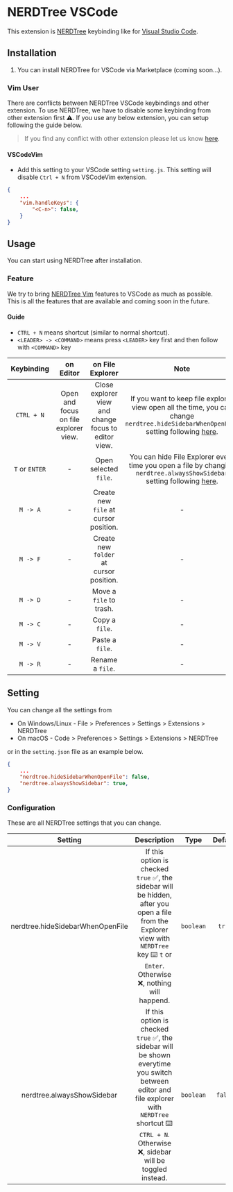 # NERDTree VSCode

This extension is [NERDTree](https://github.com/preservim/nerdtree) keybinding like for [Visual Studio Code](https://code.visualstudio.com).


## Installation

1. You can install NERDTree for VSCode via Marketplace (coming soon...).

### Vim User

There are conflicts between NERDTree VSCode keybindings and other extension.
To use NERDTree, we have to disable some keybinding from other extension first ⚠️.
If you use any below extension, you can setup following the guide below.

 > If you find any conflict with other extension please let us know [here](https://github.com/61130061/NERDTree/issues).

#### VSCodeVim
- Add this setting to your VSCode setting `setting.js`. 
This setting will disable `Ctrl + N` from VSCodeVim extension.

```json
{
	...
	"vim.handleKeys": {
		"<C-n>": false,
	}
}
```


## Usage

You can start using NERDTree after installation.

### Feature 

We try to bring [NERDTree Vim](https://github.com/preservim/nerdtree) features to VSCode as much as possible.
This is all the features that are available and coming soon in the future.

#### Guide
- `CTRL + N` means shortcut (similar to normal shortcut).
- `<LEADER> -> <COMMAND>` means press `<LEADER>` key first and then follow with `<COMMAND>` key

| **Keybinding** | **on Editor** | **on File Explorer** | Note |
|:---:|:---:|:---:|:---:|
| `CTRL + N` | Open and focus on file explorer view. | Close explorer view and change focus to editor view. | If you want to keep file explorer view open all the time, you can change `nerdtree.hideSidebarWhenOpenFile` setting following [here](#configuration). |
| `T` or `ENTER` | - | Open selected `file`. | You can hide File Explorer every time you open a file by changing `nerdtree.alwaysShowSidebar` setting following [here](#configuration). |
| `M -> A` | - | Create new `file` at cursor position. | - |
| `M -> F` | - | Create new `folder` at cursor position. | - |
| `M -> D` | - | Move a `file` to trash. | - |
| `M -> C` | - | Copy a `file`. | - |
| `M -> V` | - | Paste a `file`. | - |
| `M -> R` | - | Rename a `file`. | - |


## Setting

You can change all the settings from 

- On Windows/Linux - File > Preferences > Settings > Extensions > NERDTree
- On macOS - Code > Preferences > Settings > Extensions > NERDTree

or in the `setting.json` file as an example below.

```json
{
	...
	"nerdtree.hideSidebarWhenOpenFile": false,
	"nerdtree.alwaysShowSidebar": true,
}
```

### Configuration

These are all NERDTree settings that you can change.

| **Setting** | **Description** | **Type** | **Default** |
|:---:|:---:|:---:|:---:|
| nerdtree.hideSidebarWhenOpenFile | If this option is checked `true` ✅, the sidebar will be hidden, after you open a file from the Explorer view with `NERDTree` key ⌨️ `t` or `Enter`. Otherwise ❌, nothing will happend. | `boolean` | `true` |
| nerdtree.alwaysShowSidebar | If this option is checked `true` ✅, the sidebar will be shown everytime you switch between editor and file explorer with `NERDTree` shortcut ⌨️ `CTRL + N`. Otherwise ❌, sidebar will be toggled instead.  | `boolean` | `false` |
